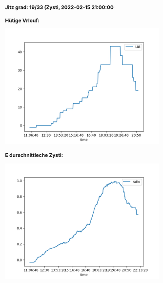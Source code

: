 ### Jitz grad: 19/33 (Zysti, 2022-02-15 21:00:00

### Hütige Vrlouf:
![Graph](Today.png)

### E durschnittleche Zysti:
![Graph](Zysti.png)